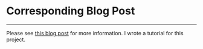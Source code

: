 # Corresponding Blog Post
<hr>
Please see <a href="https://kmohrintech.hashnode.dev/proxmox-how-to-deploy-pfsense-and-connect-vms">this blog post</a> for more information. I wrote a tutorial for this project.
